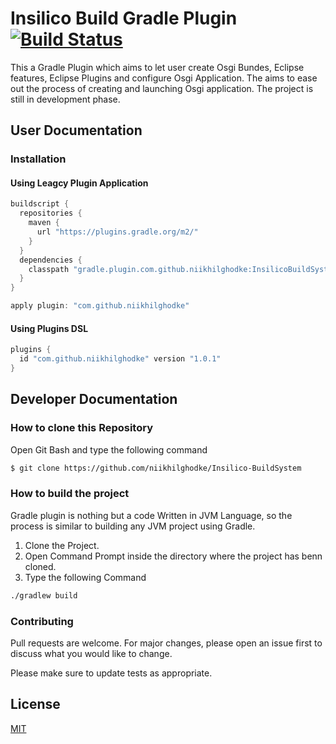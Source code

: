 
# Insilico Build Gradle Plugin  [![Build Status](https://travis-ci.org/niikhilghodke/Insilico-BuildSystem.svg?branch=master)](https://travis-ci.org/niikhilghodke/Insilico-BuildSystem)

This a Gradle Plugin which aims to let user create Osgi Bundes, Eclipse features, Eclipse Plugins and configure Osgi Application. The aims to ease out the process of creating and launching Osgi application. The project is still in development phase.

## User Documentation

### Installation

#### Using Leagcy Plugin Application

```groovy
buildscript {
  repositories {
    maven {
      url "https://plugins.gradle.org/m2/"
    }
  }
  dependencies {
    classpath "gradle.plugin.com.github.niikhilghodke:InsilicoBuildSystem:1.0.1"
  }
}

apply plugin: "com.github.niikhilghodke"
```
#### Using Plugins DSL

```groovy
plugins {
  id "com.github.niikhilghodke" version "1.0.1"
}
```
## Developer Documentation

### How to clone this Repository

Open Git Bash and type the following command

```bash
$ git clone https://github.com/niikhilghodke/Insilico-BuildSystem
```
### How to build the project
Gradle plugin is nothing but a code Written in JVM Language, so the process is similar to building any JVM project using Gradle.

1) Clone the Project.
2) Open Command Prompt inside the directory where the project has benn cloned.
3) Type the following Command

```bash
./gradlew build
```
### Contributing
Pull requests are welcome. For major changes, please open an issue first to discuss what you would like to change.

Please make sure to update tests as appropriate.

## License
[MIT](https://choosealicense.com/licenses/mit/)
